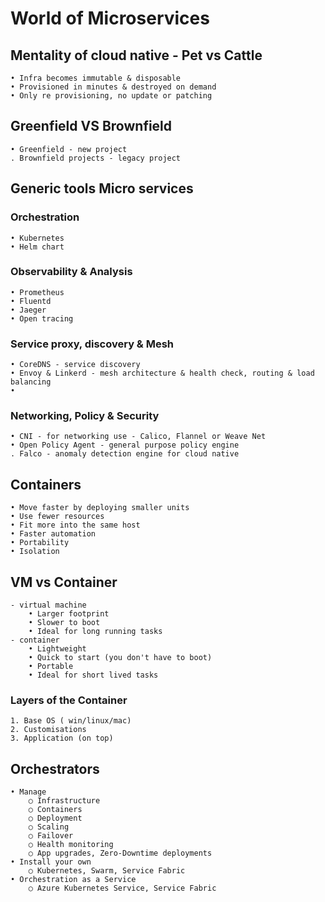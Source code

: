 # World of Microservices
## Mentality of cloud native - Pet vs Cattle
    • Infra becomes immutable & disposable 
    • Provisioned in minutes & destroyed on demand 
    • Only re provisioning, no update or patching
    
## Greenfield VS Brownfield
    • Greenfield - new project 
    . Brownfield projects - legacy project
    
## Generic tools Micro services
### Orchestration 
    • Kubernetes
    • Helm chart
### Observability & Analysis
    • Prometheus
    • Fluentd
    • Jaeger
    • Open tracing
### Service proxy, discovery & Mesh
    • CoreDNS - service discovery
    • Envoy & Linkerd - mesh architecture & health check, routing & load balancing
    • 
### Networking, Policy & Security
    • CNI - for networking use - Calico, Flannel or Weave Net
    • Open Policy Agent - general purpose policy engine
    . Falco - anomaly detection engine for cloud native

## Containers
    • Move faster by deploying smaller units
    • Use fewer resources
    • Fit more into the same host
    • Faster automation
    • Portability
    • Isolation

## VM vs Container
    - virtual machine
        • Larger footprint 
        • Slower to boot 
        • Ideal for long running tasks
    - container 
        • Lightweight 
        • Quick to start (you don't have to boot) 
        • Portable 
        • Ideal for short lived tasks
    

### Layers of the Container
    1. Base OS ( win/linux/mac)
    2. Customisations
    3. Application (on top)

## Orchestrators
    • Manage
        ○ Infrastructure
        ○ Containers
        ○ Deployment
        ○ Scaling
        ○ Failover
        ○ Health monitoring
        ○ App upgrades, Zero-Downtime deployments
    • Install your own
        ○ Kubernetes, Swarm, Service Fabric
    • Orchestration as a Service
        ○ Azure Kubernetes Service, Service Fabric

